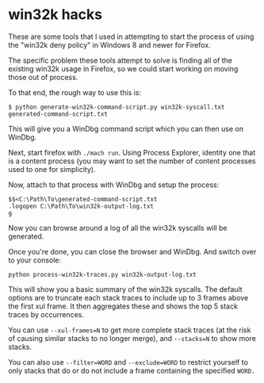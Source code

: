 # win32k hacks

These are some tools that I used in attempting to start the process of using the
"win32k deny policy" in Windows 8 and newer for Firefox.

The specific problem these tools attempt to solve is finding all of the existing
win32k usage in Firefox, so we could start working on moving those out of
process.

To that end, the rough way to use this is:

```shell
$ python generate-win32k-command-script.py win32k-syscall.txt generated-command-script.txt
```

This will give you a WinDbg command script which you can then use on WinDbg.

Next, start firefox with `./mach run`. Using Process Explorer, identity one that
is a content process (you may want to set the number of content processes used
to one for simplicity).

Now, attach to that process with WinDbg and setup the process:

```
$$<C:\Path\To\generated-command-script.txt
.logopen C:\Path\To\win32k-output-log.txt
g
```

Now you can browse around a log of all the win32k syscalls will be generated.

Once you're done, you can close the browser and WinDbg. And switch over to your
console:

```shell
python process-win32k-traces.py win32k-output-log.txt
```

This will show you a basic summary of the win32k syscalls. The default options
are to truncate each stack traces to include up to 3 frames above the first xul
frame. It then aggregates these and shows the top 5 stack traces by occurrences.

You can use `--xul-frames=N` to get more complete stack traces (at the risk of
causing similar stacks to no longer merge), and `--stacks=N` to show more
stacks.

You can also use `--filter=WORD` and `--exclude=WORD` to restrict yourself to
only stacks that do or do not include a frame containing the specified `WORD.`
